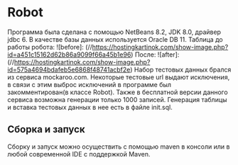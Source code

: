 # Robot
Программа была сделана с помощью NetBeans 8.2, JDK 8.0, драйвер jdbc 6. В качестве базы данных используется Oracle DB 11.
Таблица до работы робота:
![before]: (//https://hostingkartinok.com/show-image.php?id=a451c15162d62b86a9099f66a45b1e96)
После:
![after]: (//https://hostingkartinok.com/show-image.php?id=575a4694bdafeb5e6868f48741acbf2e)
Набор тестовых данных брался из сервиса mockaroo.com. Некоторые тестовые url выдают исключения, в связи с этим выброс исключений в программе был закомментирован(в классе Robot). Также в бесплатной версии данного сервиса возможна генерации только 1000 записей. Генерация таблицы и вставка тестовых данных в нее есть в файле init.sql. 
## Сборка и запуск ##
Сборку и запуск можно осуществить с помощью maven в консоли или в любой современной IDE с поддержкой Maven.
